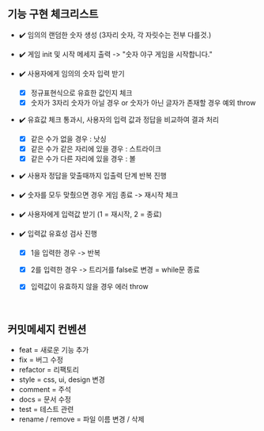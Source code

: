 ## 기능 구현 체크리스트

- ✔️ 임의의 랜덤한 숫자 생성 (3자리 숫자, 각 자릿수는 전부 다를것.)
  
- ✔️ 게임 init 및 시작 메세지 출력 -> "숫자 야구 게임을 시작합니다."
- ✔️ 사용자에게 임의의 숫자 입력 받기
  - [x] 정규표현식으로 유효한 값인지 체크
  - [x] 숫자가 3자리 숫자가 아닐 경우 or 숫자가 아닌 글자가 존재할 경우 예외 throw
- ✔️ 유효값 체크 통과시, 사용자의 입력 값과 정답을 비교하여 결과 처리
  - [x] 같은 수가 없을 경우 : 낫싱
  - [x] 같은 수가 같은 자리에 있을 경우 : 스트라이크
  - [x] 같은 수가 다른 자리에 있을 경우 : 볼
- ✔️ 사용자 정답을 맞출때까지 입출력 단계 반복 진행
- ✔️ 숫자를 모두 맞췄으면 경우 게임 종료 -> 재시작 체크
- ✔️ 사용자에게 입력값 받기 (1 = 재시작, 2 = 종료)
- ✔️ 입력값 유효성 검사 진행
  - [x] 1을 입력한 경우 -> 반복
  - [x] 2를 입력한 경우 -> 트리거를 false로 변경 = while문 종료 
  - [x] 입력값이 유효하지 않을 경우 에러 throw


<br />

## 커밋메세지 컨벤션
- feat = 새로운 기능 추가
- fix = 버그 수정
- refactor = 리팩토리
- style = css, ui, design 변경
- comment = 주석
- docs = 문서 수정
- test = 테스트 관련
- rename / remove = 파일 이름 변경 / 삭제
